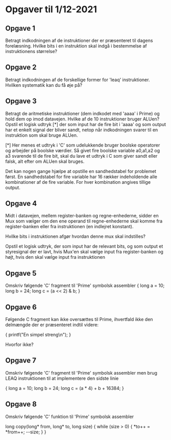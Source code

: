 # Opgaver til 1/12-2021

## Opgave 1

Betragt indkodningen af de instruktioner der er præsenteret til dagens
forelæsning. Hvilke bits i en instruktion skal indgå i bestemmelse af
instruktionens størrelse?

## Opgave 2

Betragt indkodningen af de forskellige former for 'leaq' instruktioner.
Hvilken systematik kan du få øje på?

## Opgave 3

Betragt de aritmetiske instruktioner (dem indkodet med 'aaaa' i Prime)
og hold dem op imod datavejen. Hvilke af de 10 instruktioner bruger ALUen?
Opstil et logisk udtryk [*] der som input har de fire bit i 'aaaa' og som
output har et enkelt signal der bliver sandt, netop når indkodningen
svarer til en instruktion som skal bruge ALUen.

[*] Her menes et udtryk i 'C' som udelukkende bruger boolske operatorer
og arbejder på boolske værdier. Så givet fire boolske variable a0,a1,a2 og a3
svarende til de fire bit, skal du lave et udtryk i C som giver sandt eller
falsk, alt efter om ALUen skal bruges.

Det kan nogen gange hjælpe at opstille en sandhedstabel for problemet først.
En sandhedstabel for fire variable har 16 rækker indeholdende alle kombinationer
af de fire variable. For hver kombination angives tillige output.

## Opgave 4

Midt i datavejen, mellem register-banken og regne-enhederne, sidder en
Mux som vælger om den ene operand til regne-enhederne skal komme fra
register-banken eller fra instruktionen (en indlejret konstant).

Hvilke bits i instruktionen afgør hvordan denne mux skal indstilles?

Opstil et logisk udtryk, der som input har de relevant bits, og som
output et styresignal der er lavt, hvis Mux'en skal vælge input fra
register-banken og højt, hvis den skal vælge input fra instruktionen

## Opgave 5

Omskriv følgende 'C' fragment til 'Prime' symbolsk assembler
{
  long a = 10;
  long b = 24;
  long c = (a << 2) & b;
}

## Opgave 6

Følgende C fragment kan ikke oversættes til Prime, ihvertfald
ikke den delmængde der er præsenteret indtil videre:

{
  printf("En simpel streng\n");
}

Hvorfor ikke?

## Opgave 7

Omskriv følgende 'C' fragment til 'Prime' symbolsk assembler
men brug LEAQ instruktionen til at implementere den sidste linie

{
  long a = 10;
  long b = 24;
  long c = (a * 4) + b + 16384;
}

## Opgave 8

Omskriv følgende 'C' funktion til 'Prime' symbolsk assembler

long copy(long* from, long* to, long size) {
  while (size > 0) {
    *to++ = *from++;
    --size;
  }
}

